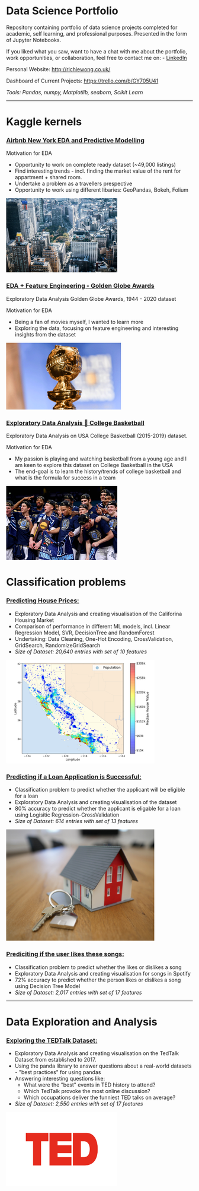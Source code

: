 # Data Science Portfolio
Repository containing portfolio of data science projects completed for academic, self learning, and professional purposes. Presented in the form of Jupyter Notebooks.

If you liked what you saw, want to have a chat with me about the portfolio, work opportunities, or collaboration, feel free to contact me on: - [LinkedIn](https://www.linkedin.com/in/richieone/)

Personal Website: http://richiewong.co.uk/

Dashboard of Current Projects: https://trello.com/b/GY705U41

_Tools: Pandas, numpy, Matplotlib, seaborn, Scikit Learn_

---

# Kaggle kernels

### [Airbnb New York EDA and Predictive Modelling](https://www.kaggle.com/richieone13/airbnb-new-york-eda-and-predictive-modelling)

Motivation for EDA
* Opportunity to work on complete ready dataset (~49,000 listings)
* Find interesting trends - incl. finding the market value of the rent for appartment + shared room.
* Undertake a problem as a travellers prespective
* Opportunity to work using different libaries: GeoPandas, Bokeh, Folium

<img src="Images_Kaggle/NewYorkSkyline.jpg" width="300" height="200">

### [EDA + Feature Engineering - Golden Globe Awards](https://www.kaggle.com/richieone13/eda-feature-engineering-golden-globe-awards)

Exploratory Data Analysis Golden Globe Awards, 1944 - 2020 dataset

Motivation for EDA
* Being a fan of movies myself, I wanted to learn more
* Exploring the data, focusing on feature engineering and interesting insights from the dataset

<img src="Images_Kaggle/Golden_Globle.png" width="310" height="180">

### [Exploratory Data Analysis 🏀 College Basketball](https://www.kaggle.com/richieone13/exploratory-data-analysis-eda)

Exploratory Data Analysis on USA College Basketball (2015-2019) dataset.

Motivation for EDA
* My passion is playing and watching basketball from a young age and I am keen to explore this dataset on College Basketball in the USA
* The end-goal is to learn the history/trends of college basketball and what is the formula for success in a team

<img src="Images_Kaggle/CollegeBasketball.jpg" width="300" height="200">

# Classification problems

### [Predicting House Prices:](https://github.com/Richieone13/data_science_portfolio/blob/master/California_Housing_Dataset/California_Housing.ipynb) 
* Exploratory Data Analysis and creating visualisation of the Califorina Housing Market
* Comparison of performance in different ML models, incl. Linear Regression Model, SVR, DecisionTree and RandomForest
* Undertaking: Data Cleaning, One-Hot Encoding, CrossValidation, GridSearch, RandomizeGridSearch
* *Size of Dataset: 20,640 entries with set of 10 features*

<img src="California_Housing_Dataset/images/california_housing_prices_plot.png" width="400">

### [Predicting if a Loan Application is Successful:](https://github.com/Richieone13/data_science_portfolio/blob/master/LoanPrediction/LoanPrediction-EndtoEnd.ipynb)
* Classification problem to predict whether the applicant will be eligible for a loan
* Exploratory Data Analysis and creating visualisation of the dataset
* 80% accuracy to predict whether the applicant is eligable for a loan using Logisitic Regression-CrossValidation
* *Size of Dataset: 614 entries with set of 13 features*

<img src="LoanPrediction/Images/tierra-mallorca-rgJ1J8SDEAY-unsplash.png" width="400" height="300">

### [Prediciting if the user likes these songs:](https://github.com/Richieone13/data_science_portfolio/blob/master/Spotify_Classifier/Spotify_EDA_DecisionTree.ipynb) 
* Classification problem to predict whether the likes or dislikes a song
* Exploratory Data Analysis and creating visualisation for songs in Spotify
* 72% accuracy to predict whether the person likes or dislikes a song using Decision Tree Model
* *Size of Dataset: 2,017 entries with set of 17 features*

---

# Data Exploration and Analysis

### [Exploring the TEDTalk Dataset:](https://github.com/Richieone13/data_science_portfolio/blob/master/TedTalk/TedTalk_EDA.ipynb) 
* Exploratory Data Analysis and creating visualisation on the TedTalk Dataset from established to 2017.
* Using the panda library to answer questions about a real-world datasets - "best practices" for using pandas
* Answering interesting questions like:
  - What were the "best" events in TED history to attend?
  - Which TedTalk provoke the most online discussion?
  - Which occupations deliver the funniest TED talks on average?
* *Size of Dataset: 2,550 entries with set of 17 features*

<img src="TedTalk/ted-logo-fb.png" width="300" height="200">
